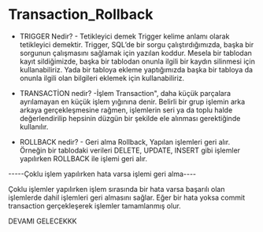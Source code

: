 # Transaction_Rollback
* TRIGGER Nedir? - Tetikleyici demek
Trigger kelime anlamı olarak tetikleyici demektir. Trigger, SQL’de bir sorgu
çalıştırdığımızda, başka bir sorgunun çalışmasını sağlamak için yazılan koddur. Mesela bir tablodan kayıt sildiğimizde, başka bir tablodan onunla ilgili bir kaydın silinmesi için kullanabiliriz. Yada bir tabloya ekleme yaptığımızda başka bir tabloya da onunla ilgili olan bilgileri eklemek için kullanabiliriz.

* TRANSACTİON nedir? -İşlem 
Transaction", daha küçük parçalara ayrılamayan en küçük işlem yığınına denir. Belirli bir grup işlemin arka arkaya gerçekleşmesine rağmen, işlemlerin seri ya da toplu halde değerlendirilip hepsinin düzgün bir şekilde ele alınması gerektiğinde kullanılır. 

* ROLLBACK nedir? - Geri alma
Rollback, Yapılan işlemleri geri alır. Örneğin bir tablodaki verileri DELETE, UPDATE, INSERT gibi işlemler yapılırken ROLLBACK ile işlemi geri alır.

-----Çoklu işlem yapılırken hata varsa işlemi geri alma----

Çoklu işlemler yapılırken işlem sırasında bir hata varsa başarılı olan işlemlerde dahil işlemleri geri almasını sağlar. Eğer bir hata yoksa commit transaction gerçekleşerek işlemler tamamlanmış olur.


DEVAMI GELECEKKK
